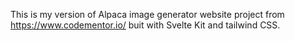 This is my version of Alpaca image generator website project from https://www.codementor.io/ buit with Svelte Kit and tailwind CSS.
